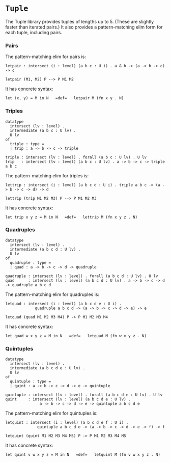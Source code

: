 # `Tuple`

The Tuple library provides tuples of lengths up to 5.  (These are
slightly faster than iterated pairs.) It also provides a
pattern-matching elim form for each tuple, including pairs.

### Pairs

The pattern-matching elim for pairs is:

    letpair : intersect (i : level) (a b c : U i) . a & b -> (a -> b -> c) -> c

    letpair (M1, M2) P --> P M1 M2

It has concrete syntax:

    let (x, y) = M in N   =def=   letpair M (fn x y . N)


### Triples

    datatype
      intersect (lv : level) .
      intermediate (a b c : U lv) .
      U lv
    of
      triple : type =
      | trip : a -> b -> c -> triple

    triple : intersect (lv : level) . forall (a b c : U lv) . U lv
    trip   : intersect (lv : level) (a b c : U lv) . a -> b -> c -> triple a b c

The pattern-matching elim for triples is:

    lettrip : intersect (i : level) (a b c d : U i) . triple a b c -> (a -> b -> c -> d) -> d

    lettrip (trip M1 M2 M3) P --> P M1 M2 M3

It has concrete syntax:

    let trip x y z = M in N   =def=   lettrip M (fn x y z . N)


### Quadruples

    datatype
      intersect (lv : level) .
      intermediate (a b c d : U lv) .
      U lv
    of
      quadruple : type =
      | quad : a -> b -> c -> d -> quadruple

    quadruple : intersect (lv : level) . forall (a b c d : U lv) . U lv
    quad      : intersect (lv : level) (a b c d : U lv) . a -> b -> c -> d -> quadruple a b c d

The pattern-matching elim for quadruples is:

    letquad : intersect (i : level) (a b c d e : U i) .
                 quadruple a b c d -> (a -> b -> c -> d -> e) -> e

    letquad (quad M1 M2 M3 M4) P -> P M1 M2 M3 M4

It has concrete syntax:

    let quad w x y z = M in N   =def=   letquad M (fn w x y z . N)


### Quintuples

    datatype
      intersect (lv : level) .
      intermediate (a b c d e : U lv) .
      U lv
    of
      quintuple : type =
      | quint : a -> b -> c -> d -> e -> quintuple

    quintuple : intersect (lv : level) . forall (a b c d e : U lv) . U lv
    quint     : intersect (lv : level) (a b c d e : U lv) .
                   a -> b -> c -> d -> e -> quintuple a b c d e

The pattern-matching elim for quintuples is:

    letquint : intersect (i : level) (a b c d e f : U i) .
                  quintuple a b c d e -> (a -> b -> c -> d -> e -> f) -> f

    letquint (quint M1 M2 M3 M4 M5) P -> P M1 M2 M3 M4 M5

It has concrete syntax:

    let quint v w x y z = M in N   =def=   letquint M (fn v w x y z . N)
